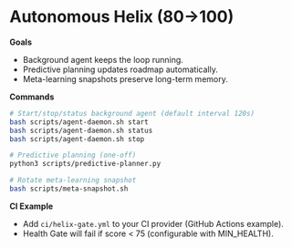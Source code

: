 # Autonomous Helix (80→100)

**Goals**
- Background agent keeps the loop running.
- Predictive planning updates roadmap automatically.
- Meta-learning snapshots preserve long-term memory.

**Commands**
```bash
# Start/stop/status background agent (default interval 120s)
bash scripts/agent-daemon.sh start
bash scripts/agent-daemon.sh status
bash scripts/agent-daemon.sh stop

# Predictive planning (one-off)
python3 scripts/predictive-planner.py

# Rotate meta-learning snapshot
bash scripts/meta-snapshot.sh
```

**CI Example**
- Add `ci/helix-gate.yml` to your CI provider (GitHub Actions example).
- Health Gate will fail if score < 75 (configurable with MIN_HEALTH).
